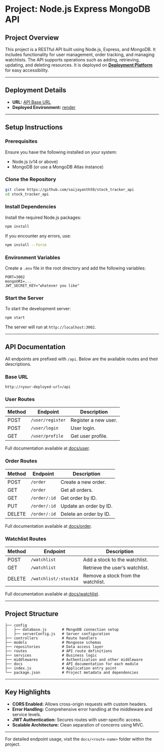 # Project: Node.js Express MongoDB API

## Project Overview

This project is a RESTful API built using Node.js, Express, and MongoDB. It includes functionality for user management, order tracking, and managing watchlists. The API supports operations such as adding, retrieving, updating, and deleting resources. It is deployed on **[Deployment Platform](https://render.com/)** for easy accessibility.

---

## Deployment Details

- **URL:** [API Base URL](https://stock-tracker-api.onrender.com/)
- **Deployed Environment:** [render](https://render.com/)

---

## Setup Instructions

### Prerequisites

Ensure you have the following installed on your system:

- Node.js (v14 or above)
- MongoDB (or use a MongoDB Atlas instance)

### Clone the Repository

```bash
git clone https://github.com/saijayanth59/stock_tracker_api
cd stock_tracker_api
```

### Install Dependencies

Install the required Node.js packages:

```bash
npm install
```

If you encounter any errors, use:

```bash
npm install --force
```

### Environment Variables

Create a `.env` file in the root directory and add the following variables:

```env
PORT=3002
mongoURI=...
JWT_SECRET_KEY="whatever you like"
```

### Start the Server

To start the development server:

```bash
npm start
```

The server will run at `http://localhost:3002`.

---

## API Documentation

All endpoints are prefixed with `/api`. Below are the available routes and their descriptions.

### Base URL

`http://<your-deployed-url>/api`

### User Routes

| Method | Endpoint         | Description          |
| ------ | ---------------- | -------------------- |
| POST   | `/user/register` | Register a new user. |
| POST   | `/user/login`    | User login.          |
| GET    | `/user/profile`  | Get user profile.    |

Full documentation available at [docs/user](./docs/user.md).

### Order Routes

| Method | Endpoint     | Description            |
| ------ | ------------ | ---------------------- |
| POST   | `/order`     | Create a new order.    |
| GET    | `/order`     | Get all orders.        |
| GET    | `/order/:id` | Get order by ID.       |
| PUT    | `/order/:id` | Update an order by ID. |
| DELETE | `/order/:id` | Delete an order by ID. |

Full documentation available at [docs/order](./docs/order.md).

### Watchlist Routes

| Method | Endpoint              | Description                        |
| ------ | --------------------- | ---------------------------------- |
| POST   | `/watchlist`          | Add a stock to the watchlist.      |
| GET    | `/watchlist`          | Retrieve the user’s watchlist.     |
| DELETE | `/watchlist/:stockId` | Remove a stock from the watchlist. |

Full documentation available at [docs/watchlist](./docs/watchlist.md).

---

## Project Structure

```
├── config
│   ├── database.js       # MongoDB connection setup
│   ├── serverConfig.js   # Server configuration
├── controllers           # Route handlers
├── models                # Mongoose schemas
├── repositories          # Data access layer
├── routes                # API route definitions
├── services              # Business logic
├── middlewares           # Authentication and other middleware
├── docs                  # API documentation for each module
├── index.js              # Application entry point
└── package.json          # Project metadata and dependencies
```

---

## Key Highlights

- **CORS Enabled:** Allows cross-origin requests with custom headers.
- **Error Handling:** Comprehensive error handling at the middleware and service levels.
- **JWT Authentication:** Secures routes with user-specific access.
- **Scalable Architecture:** Clean separation of concerns using MVC.

---

For detailed endpoint usage, visit the `docs/<route-name>` folder within the project.
